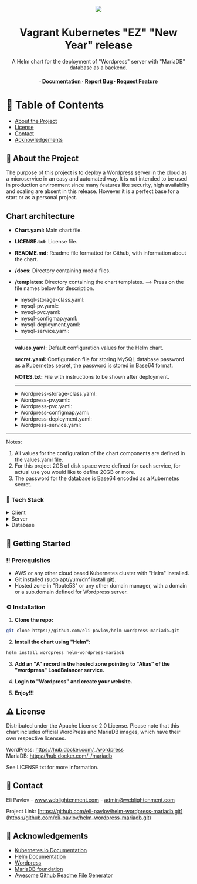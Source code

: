 <div align='center'>

<img src= "[https://blog.devops.dev/how-to-setup-kubernetes-cluster-with-vagrant-e2c808795840 width=600]" />

<h1>Vagrant Kubernetes "EZ" "New Year" release</h1>
<p>A Helm chart for the deployment of "Wordpress" server with "MariaDB" database as a backend.</p>

<h4> <span> · </span> <a href="https://github.com/eli-pavlov/helm-wordpress-mariadb/blob/master/README.md"> Documentation </a> <span> · </span> <a href="https://github.com/eli-pavlov/helm-wordpress-mariadb/issues"> Report Bug </a> <span> · </span> <a href="https://github.com/eli-pavlov/helm-wordpress-mariadb/issues"> Request Feature </a> </h4>


</div>

# :notebook_with_decorative_cover: Table of Contents

- [About the Project](#star2-about-the-project)
- [License](#warning-license)
- [Contact](#handshake-contact)
- [Acknowledgements](#gem-acknowledgements)


## :star2: About the Project
The purpose of this project is to deploy a Wordpress server in the cloud as a microservice
in an easy and automated way. It is not intended to be used in production environment since 
many features like security, high availablity and scaling are absent in this release. 
However it is a perfect base for a start or as a personal project.


## Chart architecture

- **Chart.yaml:** Main chart file.
- **LICENSE.txt:** License file.
- **README.md:** Readme file formatted for Github, with information about the chart.
- **/docs:** Directory containing media files.
- **/templates:** Directory containing the chart templates. --> Press on the file names below for description.
  <details> <summary>mysql-storage-class.yaml:</summary> <ul>
  - Defining a storage class which will we will use for the creation and assignment of MySQL persistent volume.
  </ul> </details>
    <details> <summary>mysql-pv.yaml::</summary> <ul>
  -  Configuration file to create a Persistent Volume for MySQL to store the working directory in a persistent way.
  </ul> </details>
    <details> <summary>mysql-pvc.yaml:</summary> <ul>
  - Configuration file to create a Persistent Volume Claim for MySQL, to claim the created above Persistent Volume.
  </ul> </details>
    <details> <summary>mysql-configmap.yaml:</summary> <ul>
  - ConfigMap to define variables for MySQL deployment in a dynamic rather than a static way.
  </ul> </details>
    <details> <summary>mysql-deployment.yaml:</summary> <ul>
  - Main configuration file for the deployment of MySQL database as a micro-service in kubernetes.
  </ul> </details>
    <details> <summary>mysql-service.yaml:</summary>** <ul>
  - Configuration file to create a ClusterIP service for MySQL depoyment, so Wordpress can find it and connect to it.
  </ul> </details>

  ---
    **values.yaml:** Default configuration values for the Helm chart.

    **secret.yaml:** Configuration file for storing MySQL database password as a Kubernetes secret, the password is stored in Base64 format.

    **NOTES.txt:** File with instructions to be shown after deployment.

  ---
  <details> <summary>Wordpress-storage-class.yaml:</summary> <ul>
  - Defining a storage class which will we will use for the creation and assignment of Wordpress persistent volume.
  </ul> </details>
    <details> <summary>Wordpress-pv.yaml::</summary> <ul>
  -  Configuration file to create a Persistent Volume for Wordpress to store the working directory in a persistent way.
  </ul> </details>
    <details> <summary>Wordpress-pvc.yaml:</summary> <ul>
  - Configuration file to create a Persistent Volume Claim for Wordpress, to claim the created above Persistent Volume.
  </ul> </details>
    <details> <summary>Wordpress-configmap.yaml:</summary> <ul>
  - ConfigMap to define variables for Wordpress deployment in a dynamic rather than a static way.
  </ul> </details>
    <details> <summary>Wordpress-deployment.yaml:</summary> <ul>
  - Main configuration file for the deployment of Wordpress database as a micro-service in kubernetes.
  </ul> </details>
    <details> <summary>Wordpress-service.yaml:</summary>** <ul>
  - Configuration file to create a LoadBalancer service for internet access to Wordpress platform.
  </ul> </details>    
  


---

Notes:
1. All values for the configuration of the chart components are defined in the values.yaml file.
2. For this project 2GB of disk space were defined for each service, for actual use you would like to define 20GB or more.
3. The password for the database is Base64 encoded as a Kubernetes secret.



### :space_invader: Tech Stack
<details> <summary>Client</summary> <ul>
<li><a href="https://wordpress.com/he/">WordPress</a></li>
</ul> </details>
<details> <summary>Server</summary> <ul>
<li><a href="https://httpd.apache.org/">Apache</a></li>
</ul> </details>
<details> <summary>Database</summary> <ul>
<li><a href="https://mariadb.org/">MariaDB</a></li>
</ul> </details>

## :toolbox: Getting Started

### :bangbang: Prerequisites

- AWS or any other cloud based Kubernetes cluster with "Helm" installed.
- Git installed (sudo apt/yum/dnf install git).
- Hosted zone in "Route53" or any other domain manager, with a domain or a sub.domain defined for Wordpress server.


### :gear: Installation

1. **Clone the repo:**
```bash
git clone https://github.com/eli-pavlov/helm-wordpress-mariadb.git
```
2. **Install the chart using "Helm":**
```bash
helm install wordpress helm-wordpress-mariadb
```

3. **Add an "A" record in the hosted zone pointing to "Alias" of the "wordpress" LoadBalancer service.**

4. **Login to "Wordpress" and create your website.**

5. **Enjoy!!!**

## :warning: License

Distributed under the Apache License 2.0 License.
Please note that this chart includes official WordPress and MariaDB images, which have their own respective licenses. 

WordPress: https://hub.docker.com/_/wordpress  
MariaDB: https://hub.docker.com/_/mariadb  

See LICENSE.txt for more information.

## :handshake: Contact

Eli Pavlov - www.weblightenment.com - admin@weblightenment.com

Project Link: [https://github.com/eli-pavlov/helm-wordpress-mariadb.git](https://github.com/eli-pavlov/helm-wordpress-mariadb.git)

## :gem: Acknowledgements

- [Kubernetes.io Documentation](https://kubernetes.io/docs/tutorials/stateful-application/mysql-wordpress-persistent-volume/)
- [Helm Documentation](https://v3.helm.sh/docs/chart_template_guide/)
- [Wordpress](https://wordpress.com/)
- [MariaDB foundation](https://mariadb.org/)
- [Awesome Github Readme File Generator](https://www.genreadme.cloud/)
